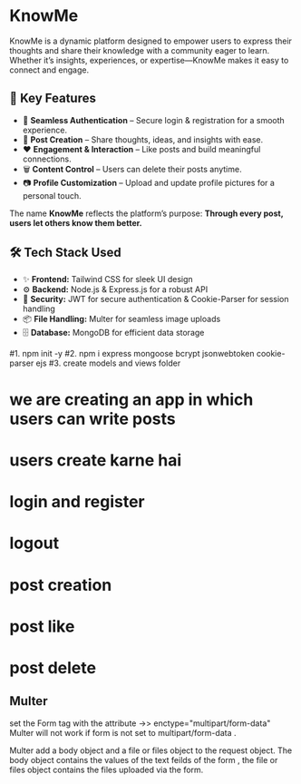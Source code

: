 # KnowMe

KnowMe is a dynamic platform designed to empower users to express their thoughts and share their knowledge with a community eager to learn. Whether it’s insights, experiences, or expertise—KnowMe makes it easy to connect and engage.

## 🚀 Key Features

- 🔑 **Seamless Authentication** – Secure login & registration for a smooth experience.
- 📝 **Post Creation** – Share thoughts, ideas, and insights with ease.
- ❤️ **Engagement & Interaction** – Like posts and build meaningful connections.
- 🗑️ **Content Control** – Users can delete their posts anytime.
- 📷 **Profile Customization** – Upload and update profile pictures for a personal touch.

The name **KnowMe** reflects the platform’s purpose: **Through every post, users let others know them better.**

## 🛠 Tech Stack Used

- ✨ **Frontend:** Tailwind CSS for sleek UI design
- ⚙️ **Backend:** Node.js & Express.js for a robust API
- 🔐 **Security:** JWT for secure authentication & Cookie-Parser for session handling
- 📦 **File Handling:** Multer for seamless image uploads
- 🗄 **Database:** MongoDB for efficient data storage







<footer></footer>




#1. npm init -y
#2. npm i express mongoose bcrypt jsonwebtoken cookie-parser ejs
#3.  create models and views folder


# we are creating an app in which users can write posts
# users create karne hai 
# login and register
# logout
# post creation 
# post like 
# post delete


## Multer 
set the Form tag with the attribute ->> enctype="multipart/form-data"
Multer will not work if form is not set to multipart/form-data .

Multer add a body object and a file or files object to the request object. The body object contains the values of the text feilds of the form , the file or files object contains the files uploaded via the form.
